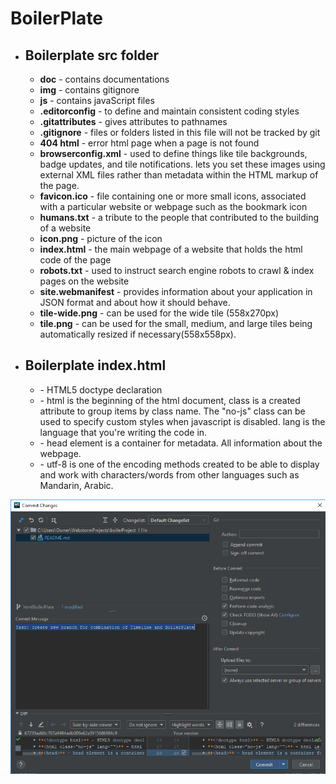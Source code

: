 # BoilerPlate
 
  * ## Boilerplate src folder ##
    * **doc** - contains documentations
    * **img** - contains gitignore
    * **js** - contains javaScript files
    * **.editorconfig** - to define and maintain consistent coding styles
    * **.gitattributes** - gives attributes to pathnames
    * **.gitignore** - files or folders listed in this file will not be tracked by git
    * **404 html** - error html page when a page is not found
    * **browserconfig.xml** - used to define things like tile backgrounds, badge updates, and tile notifications. lets you set these images using external XML files rather than metadata within the HTML markup of the page.
    * **favicon.ico** - file containing one or more small icons, associated with a particular website or webpage such as the bookmark icon
    * **humans.txt** - a tribute to the people that contributed to the building of a website
    * **icon.png** - picture of the icon
    * **index.html** - the main webpage of a website that holds the html code of the page
    * **robots.txt** - used to instruct search engine robots to crawl & index pages on the website
    * **site.webmanifest** - provides information about your application in JSON format and about how it should behave.
    * **tile-wide.png** - can be used for the wide tile (558x270px)
    * **tile.png** - can be used for the small, medium, and large tiles being automatically resized if necessary(558x558px).
    
    
    
    
    
  * ## Boilerplate index.html ##
    * **<!doctype html>** - HTML5 doctype declaration 
    * **<html class="no-js" lang="">** - html is the beginning of the html document, class is a created attribute to group items by class name. The "no-js" class can be used to specify custom styles when javascript is disabled. lang is the language that you're writing the code in.
    * **<head>** - head element is a container for metadata. All information about the webpage.
    * **<meta charset="utf-8">** - utf-8 is one of the encoding methods created to be able to display and work with characters/words from other languages such as Mandarin, Arabic.
    
  ![picture alt](img/commit.png "Commit example")
